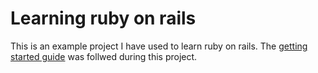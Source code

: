 # Learning ruby on rails
This is an example project I have used to learn ruby on rails. The [getting started guide](http://guides.rubyonrails.org/getting_started.html) was follwed during this project.
